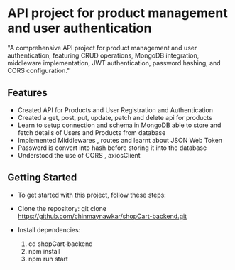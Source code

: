 # API project for product management and user authentication


"A comprehensive API project for product management and user authentication, featuring CRUD operations, MongoDB integration, middleware implementation, JWT authentication, password hashing, and CORS configuration."



## Features

- Created API for Products and User Registration and Authentication
- Created a get, post, put, update, patch and delete api for products
- Learn to setup connection and schema in MongoDB able to store and fetch details of Users and Products from database
- Implemented Middlewares , routes and learnt about JSON Web Token
- Password is convert into hash before storing it into the database
- Understood the use of CORS , axiosClient


## Getting Started


- To get started with this project, follow these steps:

- Clone the repository:
    git clone https://github.com/chinmaynawkar/shopCart-backend.git

- Install dependencies:
    1) cd shopCart-backend
    2) npm install
    3) npm run start





